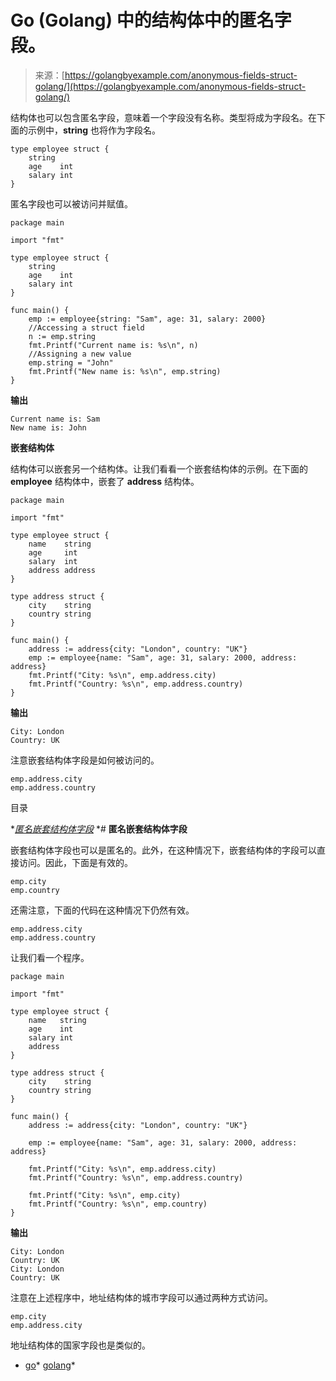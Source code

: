 <!--yml

分类：未分类

日期：2024-10-13 06:19:55

-->

# Go (Golang) 中的结构体中的匿名字段。

> 来源：[https://golangbyexample.com/anonymous-fields-struct-golang/](https://golangbyexample.com/anonymous-fields-struct-golang/)

结构体也可以包含匿名字段，意味着一个字段没有名称。类型将成为字段名。在下面的示例中，**string** 也将作为字段名。

```
type employee struct {
    string
    age    int
    salary int
}
```

匿名字段也可以被访问并赋值。

```
package main

import "fmt"

type employee struct {
    string
    age    int
    salary int
}

func main() {
    emp := employee{string: "Sam", age: 31, salary: 2000}
    //Accessing a struct field
    n := emp.string
    fmt.Printf("Current name is: %s\n", n)
    //Assigning a new value
    emp.string = "John"
    fmt.Printf("New name is: %s\n", emp.string)
}
```

**输出**

```
Current name is: Sam
New name is: John
```

**嵌套结构体**

结构体可以嵌套另一个结构体。让我们看看一个嵌套结构体的示例。在下面的 **employee** 结构体中，嵌套了 **address** 结构体。

```
package main

import "fmt"

type employee struct {
    name    string
    age     int
    salary  int
    address address
}

type address struct {
    city    string
    country string
}

func main() {
    address := address{city: "London", country: "UK"}
    emp := employee{name: "Sam", age: 31, salary: 2000, address: address}
    fmt.Printf("City: %s\n", emp.address.city)
    fmt.Printf("Country: %s\n", emp.address.country)
}
```

**输出**

```
City: London
Country: UK
```

注意嵌套结构体字段是如何被访问的。

```
emp.address.city
emp.address.country
```

目录

**[匿名嵌套结构体字段](#Anonymous_nested_struct_fields "Anonymous nested struct fields")*  *# **匿名嵌套结构体字段**

嵌套结构体字段也可以是匿名的。此外，在这种情况下，嵌套结构体的字段可以直接访问。因此，下面是有效的。

```
emp.city
emp.country
```

还需注意，下面的代码在这种情况下仍然有效。

```
emp.address.city
emp.address.country
```

让我们看一个程序。

```
package main

import "fmt"

type employee struct {
	name   string
	age    int
	salary int
	address
}

type address struct {
	city    string
	country string
}

func main() {
	address := address{city: "London", country: "UK"}

	emp := employee{name: "Sam", age: 31, salary: 2000, address: address}

	fmt.Printf("City: %s\n", emp.address.city)
	fmt.Printf("Country: %s\n", emp.address.country)

	fmt.Printf("City: %s\n", emp.city)
	fmt.Printf("Country: %s\n", emp.country)
}
```

**输出**

```
City: London
Country: UK
City: London
Country: UK
```

注意在上述程序中，地址结构体的城市字段可以通过两种方式访问。

```
emp.city
emp.address.city
```

地址结构体的国家字段也是类似的。

+   [go](https://golangbyexample.com/tag/go/)*   [golang](https://golangbyexample.com/tag/golang/)*
